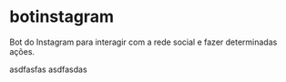 # botinstagram
Bot do Instagram para interagir com a rede social e fazer determinadas ações.

asdfasfas
asdfasdas